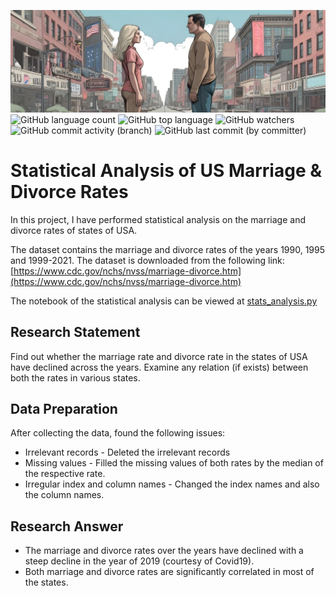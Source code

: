 [![MasterHead](https://github.com/dharamdudi/Statistical_Analysis_US_Marriage_Divorce_Rates/blob/main/us2.jpg)](https://dharamdudi.github.io)
![GitHub language count](https://img.shields.io/github/languages/count/dharamdudi/Statistical_Analysis_US_Marriage_Divorce_Rates)
![GitHub top language](https://img.shields.io/github/languages/top/dharamdudi/Statistical_Analysis_US_Marriage_Divorce_Rates)
![GitHub watchers](https://img.shields.io/github/watchers/dharamdudi/Statistical_Analysis_US_Marriage_Divorce_Rates)
![GitHub commit activity (branch)](https://img.shields.io/github/commit-activity/t/dharamdudi/Statistical_Analysis_US_Marriage_Divorce_Rates)
![GitHub last commit (by committer)](https://img.shields.io/github/last-commit/dharamdudi/Statistical_Analysis_US_Marriage_Divorce_Rates)

# Statistical Analysis of US Marriage & Divorce Rates
In this project, I have performed statistical analysis on the marriage and divorce rates of states of USA.

The dataset contains the marriage and divorce rates of the years 1990, 1995 and 1999-2021. The dataset is downloaded from the following link: 
[https://www.cdc.gov/nchs/nvss/marriage-divorce.htm](https://www.cdc.gov/nchs/nvss/marriage-divorce.htm)

The notebook of the statistical analysis can be viewed at [stats_analysis.py](https://nbviewer.org/github/dharamdudi/Statistical_Analysis_US_Marriage_Divorce_Rates/blob/main/stats_analysis.ipynb)

## Research Statement
Find out whether the marriage rate and divorce rate in the states of USA have declined across the years. Examine any relation (if exists) between both the rates in various states.

## Data Preparation
After collecting the data, found the following issues:
- Irrelevant records - Deleted the irrelevant records
- Missing values - Filled the missing values of both rates by the median of the respective rate.
- Irregular index and column names - Changed the index names and also the column names.

## Research Answer
- The marriage and divorce rates over the years have declined with a steep decline in the year of 2019 (courtesy of Covid19).
- Both marriage and divorce rates are significantly correlated in most of the states.
